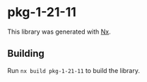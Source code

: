 # pkg-1-21-11

This library was generated with [Nx](https://nx.dev).

## Building

Run `nx build pkg-1-21-11` to build the library.
